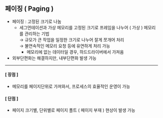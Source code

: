 ## 페이징 ( Paging )
- 페이징 : 고정된 크기로 나눔
  - 세그먼테이션과 가상 메모리를 고정된 크기로 프레임을 나누어 ( 가상 ) 메모리를 관리하는 기법 <br>
    → 규모가 큰 작업을 일정한 크기로 나누어 잘게 쪼개어 처리 <br>
    → 불연속적인 메모리 요청 등에 유연하게 처리 가능
    - 메모리에 없는 데이터일 경우, 하드드라이버에서 가져옴
- 외부단편화는 해결하지만, 내부단편화 발생 가능
---
#### [ 장점 ]
- 메모리를 페이지단위로 가져와서, 프로세스의 효율적인 운영이 가능
#### [ 단점 ]
- 페이지 크기별, 단위별로 페이지 폴트 ( 페이지 부재 ) 현상이 발생 가능
